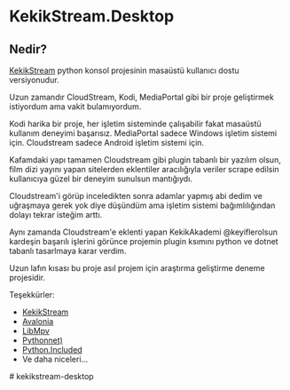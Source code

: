 # KekikStream.Desktop

## Nedir? 

[KekikStream](https://github.com/keyiflerolsun/KekikStream) python konsol projesinin masaüstü kullanıcı dostu versiyonudur.

Uzun zamandır CloudStream, Kodi, MediaPortal gibi bir proje geliştirmek istiyordum ama vakit bulamıyordum.

Kodi harika bir proje, her işletim sisteminde çalışabilir fakat masaüstü kullanım deneyimi başarısız.
MediaPortal sadece Windows işletim sistemi için.
Cloudstream sadece Android işletim sistemi için.

Kafamdaki yapı tamamen Cloudstream gibi plugin tabanlı bir yazılım olsun, film dizi yayını yapan sitelerden eklentiler aracılığıyla veriler scrape edilsin kullanıcıya güzel bir deneyim sunulsun mantığıydı.

Cloudstream'i görüp inceledikten sonra adamlar yapmış abi dedim ve uğraşmaya gerek yok diye düşündüm ama işletim sistemi bağımlılığından dolayı tekrar isteğim arttı.

Aynı zamanda Cloudstream'e eklenti yapan KekikAkademi @keyiflerolsun kardeşin başarılı işlerini görünce projemin plugin ksımını python ve dotnet tabanlı tasarlmaya karar verdim.

Uzun lafın kısası bu proje asıl projem için araştırma geliştirme deneme projesidir.

Teşekkürler:

+ [KekikStream](https://github.com/keyiflerolsun/KekikStream) 
+ [Avalonia](https://github.com/AvaloniaUI/Avalonia)
+ [LibMpv](https://github.com/homov/LibMpv)
+ [Pythonnet)](https://github.com/pythonnet/pythonnet) 
+ [Python.Included](https://github.com/henon/Python.Included)
+ Ve daha niceleri... 


#   k e k i k s t r e a m - d e s k t o p  
 